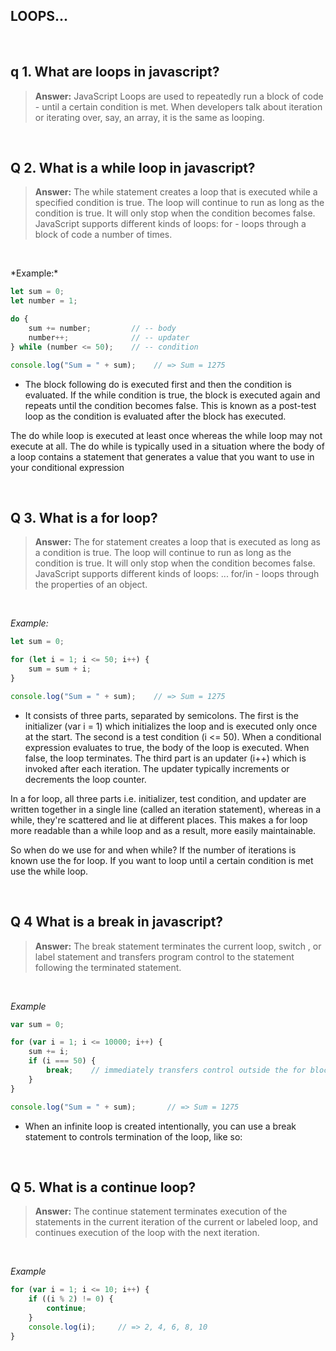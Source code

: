 ## LOOPS...

<p>&nbsp;</p>

## q 1. What are loops in javascript?
>**Answer:** JavaScript Loops are used to repeatedly run a block of code - until a certain condition is met. When developers talk about iteration or iterating over, say, an array, it is the same as looping.

<p>&nbsp;</p>

## Q 2. What is a while loop in javascript?
>**Answer:** The while statement creates a loop that is executed while a specified condition is true. The loop will continue to run as long as the condition is true. It will only stop when the condition becomes false. JavaScript supports different kinds of loops: for - loops through a block of code a number of times.
<p>&nbsp;</p>
*Example:*

```js  
let sum = 0;
let number = 1;

do {
    sum += number;         // -- body
    number++;              // -- updater
} while (number <= 50);    // -- condition

console.log("Sum = " + sum);    // => Sum = 1275

```
- The block following do is executed first and then the condition is evaluated. If the while condition is true, the block is executed again and repeats until the condition becomes false. This is known as a post-test loop as the condition is evaluated after the block has executed.

The do while loop is executed at least once whereas the while loop may not execute at all. The do while is typically used in a situation where the body of a loop contains a statement that generates a value that you want to use in your conditional expression

<p>&nbsp;</p>

## Q 3. What is a for loop?
>**Answer:** The for statement creates a loop that is executed as long as a condition is true. The loop will continue to run as long as the condition is true. It will only stop when the condition becomes false. JavaScript supports different kinds of loops: ... for/in - loops through the properties of an object.  

<p>&nbsp;</p>

*Example:*  

```js
let sum = 0;

for (let i = 1; i <= 50; i++) {
    sum = sum + i;
}

console.log("Sum = " + sum);    // => Sum = 1275

```
- It consists of three parts, separated by semicolons. The first is the initializer (var i = 1) which initializes the loop and is executed only once at the start. The second is a test condition (i <= 50). When a conditional expression evaluates to true, the body of the loop is executed. When false, the loop terminates. The third part is an updater (i++) which is invoked after each iteration. The updater typically increments or decrements the loop counter.

In a for loop, all three parts i.e. initializer, test condition, and updater are written together in a single line (called an iteration statement), whereas in a while, they're scattered and lie at different places. This makes a for loop more readable than a while loop and as a result, more easily maintainable.

So when do we use for and when while? If the number of iterations is known use the for loop. If you want to loop until a certain condition is met use the while loop.

<p>&nbsp;</p>

## Q 4 What is a break in javascript?
>**Answer:** The break statement terminates the current loop, switch , or label statement and transfers program control to the statement following the terminated statement.

<p>&nbsp;</p>

*Example* 

```js
var sum = 0;

for (var i = 1; i <= 10000; i++) {
    sum += i;
    if (i === 50) {
        break;    // immediately transfers control outside the for block
    }
}

console.log("Sum = " + sum);       // => Sum = 1275

```

- When an infinite loop is created intentionally, you can use a break statement to controls termination of the loop, like so:

<p>&nbsp;</p>

## Q 5. What is a continue loop?
>**Answer:** The continue statement terminates execution of the statements in the current iteration of the current or labeled loop, and continues execution of the loop with the next iteration.  

<p>&nbsp;</p>

*Example* 

```js
for (var i = 1; i <= 10; i++) {
    if ((i % 2) != 0) {
        continue;
    }
    console.log(i);     // => 2, 4, 6, 8, 10
}

```